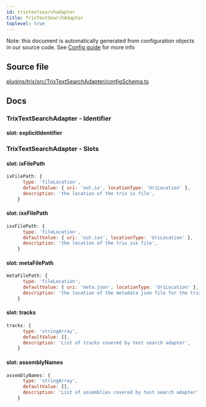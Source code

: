 ```yaml
---
id: trixtextsearchadapter
title: TrixTextSearchAdapter
toplevel: true
---
```

Note: this document is automatically generated from configuration objects in
our source code. See [Config guide](/docs/config_guide) for more info

## Source file

[plugins/trix/src/TrixTextSearchAdapter/configSchema.ts](https://github.com/GMOD/jbrowse-components/blob/main/plugins/trix/src/TrixTextSearchAdapter/configSchema.ts)

## Docs



### TrixTextSearchAdapter - Identifier

#### slot: explicitIdentifier



### TrixTextSearchAdapter - Slots
#### slot: ixFilePath



```js
ixFilePath: {
      type: 'fileLocation',
      defaultValue: { uri: 'out.ix', locationType: 'UriLocation' },
      description: 'the location of the trix ix file',
    }
```

#### slot: ixxFilePath



```js
ixxFilePath: {
      type: 'fileLocation',
      defaultValue: { uri: 'out.ixx', locationType: 'UriLocation' },
      description: 'the location of the trix ixx file',
    }
```

#### slot: metaFilePath



```js
metaFilePath: {
      type: 'fileLocation',
      defaultValue: { uri: 'meta.json', locationType: 'UriLocation' },
      description: 'the location of the metadata json file for the trix index',
    }
```

#### slot: tracks



```js
tracks: {
      type: 'stringArray',
      defaultValue: [],
      description: 'List of tracks covered by text search adapter',
    }
```

#### slot: assemblyNames



```js
assemblyNames: {
      type: 'stringArray',
      defaultValue: [],
      description: 'List of assemblies covered by text search adapter',
    }
```




